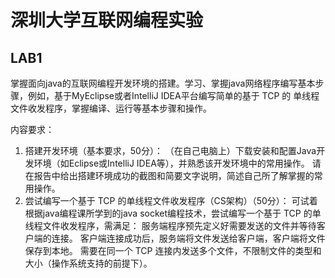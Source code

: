 # 深圳大学互联网编程实验
## LAB1
掌握面向java的互联网编程开发环境的搭建。学习、掌握java网络程序编写基本步骤，例如，基于MyEclipse或者IntelliJ IDEA平台编写简单的基于 TCP 的 单线程文件收发程序，掌握编译、运行等基本步骤和操作。

内容要求：
1.	搭建开发环境（基本要求，50分）：
（在自己电脑上）下载安装和配置Java开发环境（如Eclipse或IntelliJ IDEA等），并熟悉该开发环境中的常用操作。
请在报告中给出搭建环境成功的截图和简要文字说明，简述自己所了解掌握的常用操作。
2.	尝试编写一个基于 TCP 的单线程文件收发程序（CS架构）（50分）：
可试着根据java编程课所学到的java socket编程技术，尝试编写一个基于 TCP 的单线程文件收发程序，需满足：
服务端程序预先定义好需要发送的文件并等待客户端的连接。
客户端连接成功后，服务端将文件发送给客户端，客户端将文件保存到本地。
需要在同一个 TCP 连接内发送多个文件，不限制文件的类型和大小（操作系统支持的前提下）。

